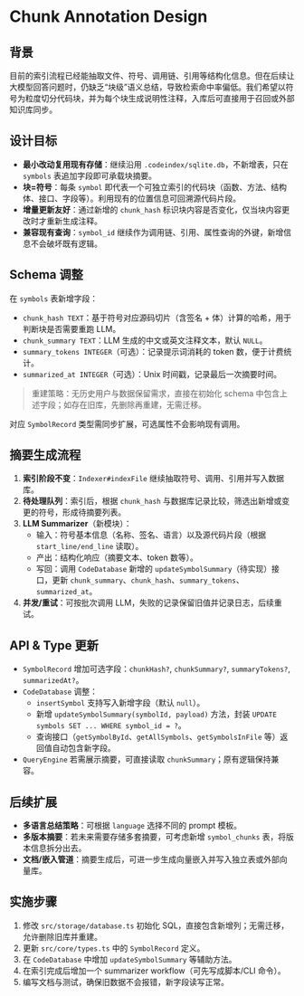 # Chunk Annotation Design

## 背景
目前的索引流程已经能抽取文件、符号、调用链、引用等结构化信息。但在后续让大模型回答问题时，仍缺乏“块级”语义总结，导致检索命中率偏低。我们希望以符号为粒度切分代码块，并为每个块生成说明性注释，入库后可直接用于召回或外部知识库同步。

## 设计目标
- **最小改动复用现有存储**：继续沿用 `.codeindex/sqlite.db`，不新增表，只在 `symbols` 表追加字段即可承载块摘要。
- **块=符号**：每条 `symbol` 即代表一个可独立索引的代码块（函数、方法、结构体、接口、字段等）。利用现有的位置信息可回溯源代码片段。
- **增量更新友好**：通过新增的 `chunk_hash` 标识块内容是否变化，仅当块内容更改时才重新生成注释。
- **兼容现有查询**：`symbol_id` 继续作为调用链、引用、属性查询的外键，新增信息不会破坏既有逻辑。

## Schema 调整
在 `symbols` 表新增字段：
- `chunk_hash TEXT`：基于符号对应源码切片（含签名 + 体）计算的哈希，用于判断块是否需要重跑 LLM。
- `chunk_summary TEXT`：LLM 生成的中文或英文注释文本，默认 `NULL`。
- `summary_tokens INTEGER`（可选）：记录提示词消耗的 token 数，便于计费统计。
- `summarized_at INTEGER`（可选）：Unix 时间戳，记录最后一次摘要时间。

> 重建策略：无历史用户与数据保留需求，直接在初始化 schema 中包含上述字段；如存在旧库，先删除再重建，无需迁移。

对应 `SymbolRecord` 类型需同步扩展，可选属性不会影响现有调用。

## 摘要生成流程
1. **索引阶段不变**：`Indexer#indexFile` 继续抽取符号、调用、引用并写入数据库。
2. **待处理队列**：索引后，根据 `chunk_hash` 与数据库记录比较，筛选出新增或变更的符号，形成待摘要列表。
3. **LLM Summarizer**（新模块）：
   - 输入：符号基本信息（名称、签名、语言）以及源代码片段（根据 `start_line/end_line` 读取）。
   - 产出：结构化响应（摘要文本、token 数等）。
   - 写回：调用 `CodeDatabase` 新增的 `updateSymbolSummary`（待实现）接口，更新 `chunk_summary`、`chunk_hash`、`summary_tokens`、`summarized_at`。
4. **并发/重试**：可按批次调用 LLM，失败的记录保留旧值并记录日志，后续重试。

## API & Type 更新
- `SymbolRecord` 增加可选字段：`chunkHash?`, `chunkSummary?`, `summaryTokens?`, `summarizedAt?`。
- `CodeDatabase` 调整：
  - `insertSymbol` 支持写入新增字段（默认 `null`）。
  - 新增 `updateSymbolSummary(symbolId, payload)` 方法，封装 `UPDATE symbols SET ... WHERE symbol_id = ?`。
  - 查询接口（`getSymbolById`、`getAllSymbols`、`getSymbolsInFile` 等）返回值自动包含新字段。
- `QueryEngine` 若需展示摘要，可直接读取 `chunkSummary`；原有逻辑保持兼容。

## 后续扩展
- **多语言总结策略**：可根据 `language` 选择不同的 prompt 模板。
- **多版本摘要**：若未来需要存储多套摘要，可考虑新增 `symbol_chunks` 表，将版本信息拆分出去。
- **文档/嵌入管道**：摘要生成后，可进一步生成向量嵌入并写入独立表或外部向量库。

## 实施步骤
1. 修改 `src/storage/database.ts` 初始化 SQL，直接包含新增列；无需迁移，允许删除旧库并重建。
2. 更新 `src/core/types.ts` 中的 `SymbolRecord` 定义。
3. 在 `CodeDatabase` 中增加 `updateSymbolSummary` 等辅助方法。
4. 在索引完成后增加一个 summarizer workflow（可先写成脚本/CLI 命令）。
5. 编写文档与测试，确保旧数据不会报错，新字段读写正常。
